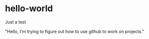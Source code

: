 # hello-world
Just a test

"Hello, I'm trying to figure out how to use github to work on projects."
